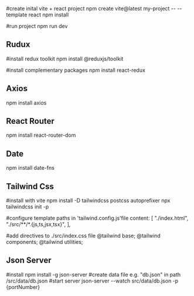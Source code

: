 #create inital vite + react project
npm create vite@latest my-project -- --template react
npm install

#run project
npm run dev

## Rudux

#install redux toolkit
npm install @reduxjs/toolkit

#install complementary packages
npm install react-redux

## Axios

npm install axios

## React Router

npm install react-router-dom

## Date

npm install date-fns

## Tailwind Css

#install with vite
npm install -D tailwindcss postcss autoprefixer
npx tailwindcss init -p

#configure template paths in 'tailwind.config.js'file
content: [
"./index.html",
"./src/**/*.{js,ts,jsx,tsx}",
],

#add directives to ./src/index.css file
@tailwind base;
@tailwind components;
@tailwind utilities;

## Json Server

#install
npm install -g json-server
#create data file
e.g. "db.json" in path /src/data/db.json
#start server
json-server --watch src/data/db.json -p {portNumber}
